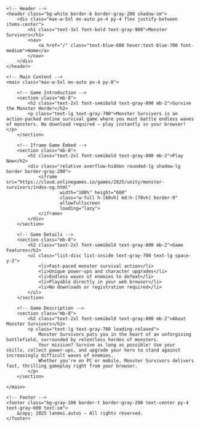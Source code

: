 <!DOCTYPE html>
<html lang="en">
<head>
    <meta charset="UTF-8" />
    <meta name="viewport" content="width=device-width, initial-scale=1.0" />
    <meta name="description" content="Play Monster Survivors - an action-packed online game where you fight hordes of monsters to survive. No download required.">
    <meta name="keywords" content="Monster Survivors, online game, action game, play free, browser game">
    <meta name="author" content="lanmei.autos">
    <link rel="canonical" href="https://lanmei.autos/" />
    <title>Monster Survivors - Play Free Online | lanmei.autos</title>
    <script src="https://cdn.tailwindcss.com"></script>
</head>
<body class="bg-white text-gray-900 font-sans antialiased">

    <!-- Header -->
    <header class="bg-white border-b border-gray-200 shadow-sm">
        <div class="max-w-5xl mx-auto px-4 py-4 flex justify-between items-center">
            <h1 class="text-3xl font-bold text-gray-900">Monster Survivors</h1>
            <nav>
                <a href="/" class="text-blue-600 hover:text-blue-700 font-medium">Home</a>
            </nav>
        </div>
    </header>

    <!-- Main Content -->
    <main class="max-w-5xl mx-auto px-4 py-8">

        <!-- Game Introduction -->
        <section class="mb-8">
            <h2 class="text-2xl font-semibold text-gray-800 mb-2">Survive the Monster Horde!</h2>
            <p class="text-lg text-gray-700">Monster Survivors is an action-packed online survival game where you must battle endless waves of monsters. No download required — play instantly in your browser!</p>
        </section>

        <!-- Iframe Game Embed -->
        <section class="mb-8">
            <h2 class="text-2xl font-semibold text-gray-800 mb-2">Play Now</h2>
            <div class="relative overflow-hidden rounded-lg shadow-lg border border-gray-200">
                <iframe src="https://cloud.onlinegames.io/games/2025/unity/monster-survivors/index-og.html" 
                        width="100%" height="600" 
                        class="w-full h-[60vh] md:h-[70vh] border-0"
                        allowfullscreen
                        loading="lazy">
                </iframe>
            </div>
        </section>

        <!-- Game Details -->
        <section class="mb-8">
            <h2 class="text-2xl font-semibold text-gray-800 mb-2">Game Features</h2>
            <ul class="list-disc list-inside text-gray-700 text-lg space-y-2">
                <li>Fast-paced monster survival action</li>
                <li>Unique power-ups and character upgrades</li>
                <li>Endless waves of enemies to defeat</li>
                <li>Playable directly in your web browser</li>
                <li>No downloads or registration required</li>
            </ul>
        </section>

        <!-- Game Description -->
        <section class="mb-8">
            <h2 class="text-2xl font-semibold text-gray-800 mb-2">About Monster Survivors</h2>
            <p class="text-lg text-gray-700 leading-relaxed">
                Monster Survivors puts you in the heart of an unforgiving battlefield, surrounded by relentless hordes of monsters. 
                Your mission? Survive as long as possible! Use your skills, collect power-ups, and upgrade your hero to stand against increasingly difficult waves of enemies.
                Whether you're on PC or mobile, Monster Survivors delivers fast, thrilling gameplay right from your browser.
            </p>
        </section>

    </main>

    <!-- Footer -->
    <footer class="bg-gray-100 border-t border-gray-200 text-center py-4 text-gray-600 text-sm">
        &copy; 2025 lanmei.autos — All rights reserved.
    </footer>

</body>
</html>
